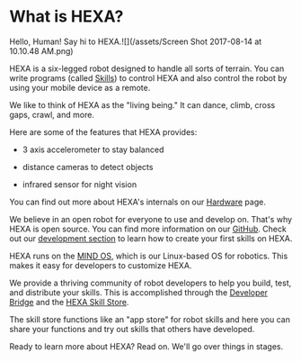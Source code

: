 # What is HEXA?

Hello, Human! Say hi to HEXA.![](/assets/Screen Shot 2017-08-14 at 10.10.48 AM.png)

HEXA is a six-legged robot designed to handle all sorts of terrain. You can write programs \(called [Skills](/Introduction/hexaskills.md)\) to control HEXA and also control the robot by using your mobile device as a remote.

We like to think of HEXA as the "living being." It can dance, climb, cross gaps, crawl, and more.

Here are some of the features that HEXA provides:

* 3 axis accelerometer to stay balanced

* distance cameras to detect objects

* infrared sensor for night vision

You can find out more about HEXA's internals on our [Hardware](/Introduction/hardware.md) page.

We believe in an open robot for everyone to use and develop on. That's why HEXA is open source. You can find more information on our [GitHub](/Introduction/github.md). Check out our [development section](/Development/yourfirstskill.md) to learn how to create your first skills on HEXA.

HEXA runs on the [MIND OS](/Introduction/mindos.md), which is our Linux-based OS for robotics. This makes it easy for developers to customize HEXA.

We provide a thriving community of robot developers to help you build, test, and distribute your skills. This is accomplished through the [Developer Bridge](/Development/developerbridge.md) and the [HEXA Skill Store](/Introduction/skillstore.md).

The skill store functions like an "app store" for robot skills and here you can share your functions and try out skills that others have developed.

Ready to learn more about HEXA? Read on. We'll go over things in stages.

